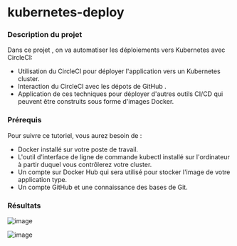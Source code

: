 # kubernetes-deploy


### Description du projet
Dans ce projet , on va automatiser les déploiements vers Kubernetes avec CircleCI:
 - Utilisation du  CircleCI pour déployer l'application <do-simple-app> vers un Kubernetes cluster.
 - Interaction  du CircleCI avec les dépots de GitHub .
 - Application  de ces techniques pour déployer d'autres outils CI/CD qui peuvent être construits sous forme d'images Docker.


### Prérequis
Pour suivre ce tutoriel, vous aurez besoin de :

- Docker installé sur votre poste de travail.
- L'outil d'interface de ligne de commande kubectl installé sur l'ordinateur à partir duquel vous contrôlerez votre cluster.
- Un compte sur Docker Hub qui sera utilisé pour stocker l'image de votre application type.
- Un compte GitHub et une connaissance des bases de Git.

### Résultats

![image](https://user-images.githubusercontent.com/78182781/150660873-9664f8fc-6df2-4dec-afbc-a9d4933f2e2c.png)

![image](https://user-images.githubusercontent.com/78182781/150660835-f1b813b2-2ec8-45da-b35e-1621b6eddc1d.png)

